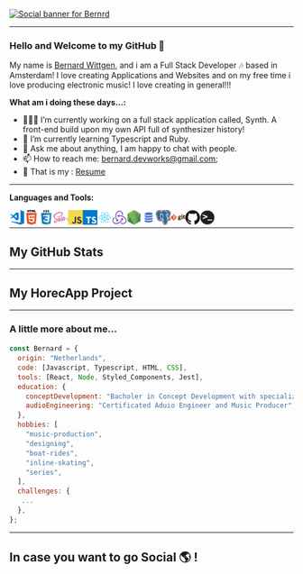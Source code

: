 [![Social banner for Bernrd](https://github.com/BernardDev/images/myGif.gif)](bernardwittgen.nl)

---

### Hello and Welcome to my GitHub 👋

My name is [Bernard Wittgen](bernardwittgen.nl), and i am a Full Stack Developer :notes: based in Amsterdam!
I love creating Applications and Websites and on my free time i love producing electronic music! I love creating in general!!!

**What am i doing these days...:**

- 👨🏽‍💻 I’m currently working on a full stack application called, Synth. A front-end build upon my own API full of synthesizer history!
- 🌱 I’m currently learning Typescript and Ruby.
- 💬 Ask me about anything, I am happy to chat with people.
- 📫 How to reach me: [bernard.devworks@gmail.com]();
- 📝 That is my : [Resume](resume)

---

**Languages and Tools:**


<img align="left" alt="Visual Studio Code" width="26px" src="https://raw.githubusercontent.com/github/explore/80688e429a7d4ef2fca1e82350fe8e3517d3494d/topics/visual-studio-code/visual-studio-code.png" />
<img align="left" alt="HTML5" width="26px" src="https://raw.githubusercontent.com/github/explore/80688e429a7d4ef2fca1e82350fe8e3517d3494d/topics/html/html.png" />
<img align="left" alt="CSS3" width="26px" src="https://raw.githubusercontent.com/github/explore/80688e429a7d4ef2fca1e82350fe8e3517d3494d/topics/css/css.png" />
<img align="left" alt="Sass" width="26px" src="https://raw.githubusercontent.com/github/explore/80688e429a7d4ef2fca1e82350fe8e3517d3494d/topics/sass/sass.png" />
<img align="left" alt="JavaScript" width="26px" src="https://raw.githubusercontent.com/github/explore/80688e429a7d4ef2fca1e82350fe8e3517d3494d/topics/javascript/javascript.png" />
<img align="left" alt="TypeScript" width="26px" src="https://raw.githubusercontent.com/github/explore/80688e429a7d4ef2fca1e82350fe8e3517d3494d/topics/typescript/typescript.png" />
<img align="left" alt="React" width="26px" src="https://raw.githubusercontent.com/github/explore/80688e429a7d4ef2fca1e82350fe8e3517d3494d/topics/react/react.png" />
<img align="left" alt="Redux" width="26px" src="https://raw.githubusercontent.com/github/explore/80688e429a7d4ef2fca1e82350fe8e3517d3494d/topics/redux/redux.png" />
<img align="left" alt="Node.js" width="26px" src="https://raw.githubusercontent.com/github/explore/80688e429a7d4ef2fca1e82350fe8e3517d3494d/topics/nodejs/nodejs.png" />
<img align="left" alt="SQL" width="26px" src="https://raw.githubusercontent.com/github/explore/80688e429a7d4ef2fca1e82350fe8e3517d3494d/topics/sql/sql.png" />
<img align="left" alt="MySQL" width="26px" src="https://raw.githubusercontent.com/github/explore/80688e429a7d4ef2fca1e82350fe8e3517d3494d/topics/postgresql/postgresql.png" />
<img align="left" alt="Git" width="26px" src="https://raw.githubusercontent.com/github/explore/80688e429a7d4ef2fca1e82350fe8e3517d3494d/topics/git/git.png" />
<img align="left" alt="GitHub" width="26px" src="https://raw.githubusercontent.com/github/explore/78df643247d429f6cc873026c0622819ad797942/topics/github/github.png" />
<img align="left" alt="Terminal" width="26px" src="https://raw.githubusercontent.com/github/explore/80688e429a7d4ef2fca1e82350fe8e3517d3494d/topics/terminal/terminal.png" />

<br />

---

## My GitHub Stats


---

## My HorecApp Project


---

### A little more about me...

```javascript
const Bernard = {
  origin: "Netherlands",
  code: [Javascript, Typescript, HTML, CSS],
  tools: [React, Node, Styled_Components, Jest],
  education: {
    conceptDevelopment: "Bacholer in Concept Development with specialization Graphic / Interaction Design",
    audioEngineering: "Certificated Aduio Engineer and Music Producer",
  },
  hobbies: [
    "music-production",
    "designing",
    "boat-rides",
    "inline-skating",
    "series",
  ],
  challenges: {
   ...
  },
};
```

---

## In case you want to go Social 🌎 !

